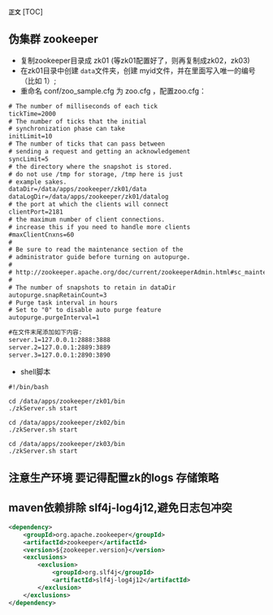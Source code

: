 **`正文`**
[TOC]

## 伪集群 zookeeper
* 复制zookeeper目录成 zk01 (等zk01配置好了，则再复制成zk02，zk03)
* 在zk01目录中创建 `data`文件夹，创建 myid文件，并在里面写入唯一的编号（比如 1）;
* 重命名 conf/zoo_sample.cfg 为 zoo.cfg ，配置zoo.cfg：
```xml
# The number of milliseconds of each tick
tickTime=2000
# The number of ticks that the initial 
# synchronization phase can take
initLimit=10
# The number of ticks that can pass between 
# sending a request and getting an acknowledgement
syncLimit=5
# the directory where the snapshot is stored.
# do not use /tmp for storage, /tmp here is just 
# example sakes.
dataDir=/data/apps/zookeeper/zk01/data
dataLogDir=/data/apps/zookeeper/zk01/datalog
# the port at which the clients will connect
clientPort=2181
# the maximum number of client connections.
# increase this if you need to handle more clients
#maxClientCnxns=60
#
# Be sure to read the maintenance section of the 
# administrator guide before turning on autopurge.
#
# http://zookeeper.apache.org/doc/current/zookeeperAdmin.html#sc_maintenance
#
# The number of snapshots to retain in dataDir
autopurge.snapRetainCount=3
# Purge task interval in hours
# Set to "0" to disable auto purge feature
autopurge.purgeInterval=1

#在文件末尾添加如下内容:
server.1=127.0.0.1:2888:3888
server.2=127.0.0.1:2889:3889
server.3=127.0.0.1:2890:3890
```


* shell脚本
```shell
#!/bin/bash

cd /data/apps/zookeeper/zk01/bin
./zkServer.sh start

cd /data/apps/zookeeper/zk02/bin
./zkServer.sh start

cd /data/apps/zookeeper/zk03/bin
./zkServer.sh start
```

## 注意生产环境 要记得配置zk的logs 存储策略




## maven依赖排除 slf4j-log4j12,避免日志包冲突
```xml
<dependency>
    <groupId>org.apache.zookeeper</groupId>
    <artifactId>zookeeper</artifactId>
    <version>${zookeeper.version}</version>
    <exclusions>
        <exclusion>
            <groupId>org.slf4j</groupId>
            <artifactId>slf4j-log4j12</artifactId>
        </exclusion>
    </exclusions>
</dependency>
```


